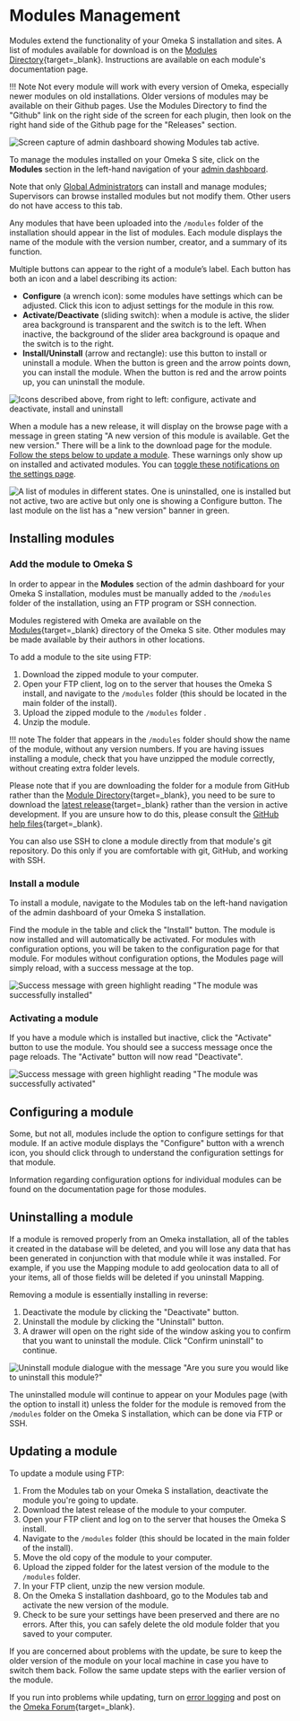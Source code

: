 # Modules Management

Modules extend the functionality of your Omeka S installation and sites. A list of modules available for download is on the [Modules Directory](https://omeka.org/s/modules/){target=_blank}. Instructions are available on each module's documentation page.

!!! Note
    Not every module will work with every version of Omeka, especially newer modules on old installations. Older versions of modules may be available on their Github pages. Use the Modules Directory to find the "Github" link on the right side of the screen for each plugin, then look on the right hand side of the Github page for the "Releases" section.

![Screen capture of admin dashboard showing Modules tab active.](modulesfiles/modulesbrowse.png)

To manage the modules installed on your Omeka S site, click on the **Modules** section in the left-hand navigation of your [admin dashboard](../admin-dashboard.md).

Note that only [Global Administrators](../admin/users.md) can install and manage modules; Supervisors can browse installed modules but not modify them. Other users do not have access to this tab.

Any modules that have been uploaded into the `/modules` folder of the installation should appear in the list of modules. Each module displays the name of the module with the version number, creator, and a summary of its function.

Multiple buttons can appear to the right of a module’s label. Each button has both an icon and a label describing its action:

- **Configure** (a wrench icon): some modules have settings which can be adjusted. Click this icon to adjust settings for the module in this row.
- **Activate/Deactivate** (sliding switch): when a module is active, the slider area background is transparent and the switch is to the left. When inactive, the background of the slider area background is opaque and the switch is to the right.
- **Install/Uninstall** (arrow and rectangle): use this button to install or uninstall a module. When the button is green and the arrow points down, you can install the module. When the button is red and the arrow points up, you can uninstall the module.

![Icons described above, from right to left: configure, activate and deactivate, install and uninstall](modulesfiles/moduleButtons.png)

When a module has a new release, it will display on the browse page with a message in green stating "A new version of this module is available. Get the new version." There will be a link to the download page for the module. [Follow the steps below to update a module](#updating-a-module). These warnings only show up on installed and activated modules. You can [toggle these notifications on the settings page](../admin/settings.md#general).

![A list of modules in different states. One is uninstalled, one is installed but not active, two are active but only one is showing a Configure button. The last module on the list has a "new version" banner in green.](modulesfiles/moduleUpdatemsg.png)

## Installing modules
### Add the module to Omeka S
In order to appear in the **Modules** section of the admin dashboard for your Omeka S installation, modules must be manually added to the `/modules` folder of the installation, using an FTP program or SSH connection.

Modules registered with Omeka are available on the [Modules](https://omeka.org/s/modules/){target=_blank} directory of the Omeka S site. Other modules may be made available by their authors in other locations.

To add a module to the site using FTP:

1. Download the zipped module to your computer.
1. Open your FTP client, log on to the server that houses the Omeka S install, and navigate to the `/modules` folder (this should be located in the main folder of the install).
1. Upload the zipped module to the `/modules` folder .
1. Unzip the module.

!!! note
	The folder that appears in the `/modules` folder should show the name of the module, without any version numbers. If you are having issues installing a module, check that you have unzipped the module correctly, without creating extra folder levels.

Please note that if you are downloading the folder for a module from GitHub rather than the [Module Directory](https://omeka.org/s/modules/){target=_blank}, you need to be sure to download the [latest release](https://help.github.com/en/articles/linking-to-releases){target=_blank} rather than the version in active development. If you are unsure how to do this, please consult the [GitHub help files](https://help.github.com/en){target=_blank}.

You can also use SSH to clone a module directly from that module's git repository. Do this only if you are comfortable with git, GitHub, and working with SSH.

### Install a module
To install a module, navigate to the Modules tab on the left-hand navigation of the admin dashboard of your Omeka S installation.

Find the module in the table and click the "Install" button. The module is now installed and will automatically be activated. For modules with configuration options, you will be taken to the configuration page for that module. For modules without configuration options, the Modules page will simply reload, with a success message at the top.

![Success message with green highlight reading "The module was successfully installed"](modulesfiles/mods_insuccess.png)

### Activating a module

If you have a module which is installed but inactive, click the "Activate" button to use the module. You should see a success message once the page reloads. The "Activate" button will now read "Deactivate".

![Success message with green highlight reading "The module was successfully activated"](modulesfiles/mods_acsuccess.png)

## Configuring a module
Some, but not all, modules include the option to configure settings for that module. If an active module displays the "Configure" button with a wrench icon, you should click through to understand the configuration settings for that module.

Information regarding configuration options for individual modules can be found on the documentation page for those modules.

## Uninstalling a module

If a module is removed properly from an Omeka installation, all of the tables it created in the database will be deleted, and you will lose any data that has been generated in conjunction with that module while it was installed. For example, if you use the Mapping module to add geolocation data to all of your items, all of those fields will be deleted if you uninstall Mapping. 

Removing a module is essentially installing in reverse:

1. Deactivate the module by clicking the "Deactivate" button.
1. Uninstall the module by clicking the "Uninstall" button.
1. A drawer will open on the right side of the window asking you to confirm that you want to uninstall the module. Click "Confirm uninstall" to continue.

![Uninstall module dialogue with the message "Are you sure you would like to uninstall this module?"](modulesfiles/mods_confirmuninstall.png)

The uninstalled module will continue to appear on your Modules page (with the option to install it) unless the folder for the module is removed from the `/modules` folder on the Omeka S installation, which can be done via FTP or SSH.

## Updating a module
To update a module using FTP:

1. From the Modules tab on your Omeka S installation, deactivate the module you're going to update.
1. Download the latest release of the module to your computer.
1. Open your FTP client and log on to the server that houses the Omeka S install.
1. Navigate to the `/modules` folder (this should be located in the main folder of the install).
1. Move the old copy of the module to your computer.
1. Upload the zipped folder for the latest version of the module to the `/modules` folder.
1. In your FTP client, unzip the new version module.
1. On the Omeka S installation dashboard, go to the Modules tab and activate the new version of the module.
1. Check to be sure your settings have been preserved and there are no errors. After this, you can safely delete the old module folder that you saved to your computer.

If you are concerned about problems with the update, be sure to keep the older version of the module on your local machine in case you have to switch them back. Follow the same update steps with the earlier version of the module.

If you run into problems while updating, turn on [error logging](../errorLogging) and post on the [Omeka Forum](https://forum.omeka.org/c/omeka-s/modules){target=_blank}.
